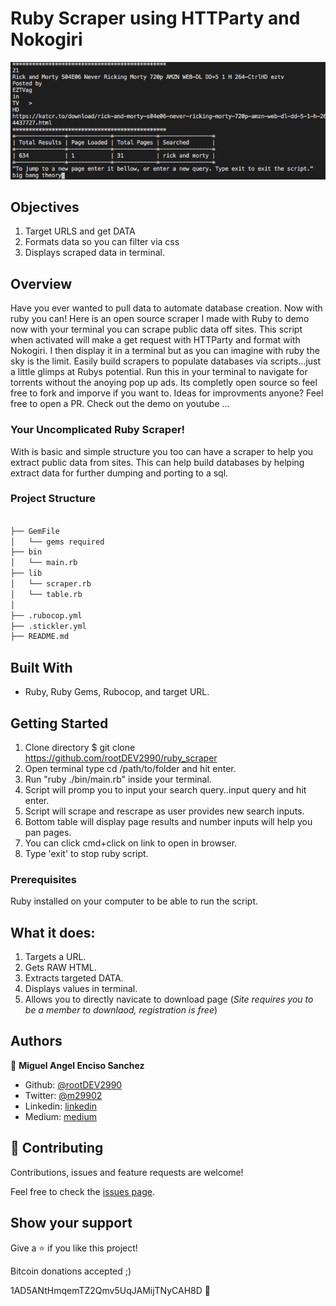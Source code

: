 # Ruby Scraper using HTTParty and Nokogiri

![screenshot](./app_screenshot_scraper.png)

## Objectives

1. Target URLS and get DATA
2. Formats data so you can filter via css
3. Displays scraped data in terminal.

## Overview

Have you ever wanted to pull data to automate database creation. Now with ruby you can! Here is an open source scraper I made with Ruby to demo now with your terminal you can scrape public data off sites. This script when activated will make a get request with HTTParty and format with Nokogiri. I then display it in a terminal but as you can imagine with ruby the sky is the limit. Easily build scrapers to populate databases via scripts...just a little glimps at Rubys potential. Run this in your terminal to navigate for torrents without the anoying pop up ads. Its completly open source so feel free to fork and imporve if you want to. Ideas for improvments anyone? Feel free to open a PR. Check out the demo on youtube ... 

### Your Uncomplicated Ruby Scraper!

With is basic and simple structure you too can have a scraper to help you extract public data from sites. This can help build databases by helping extract data for further dumping and porting to a sql.

### Project Structure

```bash

├── GemFile
│   └── gems required
├── bin
│   └── main.rb
├── lib
│   └── scraper.rb
│   └── table.rb
│  
├── .rubocop.yml
├── .stickler.yml
├── README.md

```

## Built With

- Ruby, Ruby Gems, Rubocop, and target URL.

## Getting Started

1. Clone directory $ git clone https://github.com/rootDEV2990/ruby_scraper
2. Open terminal type cd /path/to/folder and hit enter.
3. Run "ruby ./bin/main.rb" inside your terminal.
4. Script will promp you to input your search query..input query and hit enter.
5. Script will scrape and rescrape as user provides new search inputs. 
6. Bottom table will display page results and number inputs will help you pan pages. 
7. You can click cmd+click on link to open in browser. 
8. Type 'exit' to stop ruby script. 

### Prerequisites

Ruby installed on your computer to be able to run the script.

## What it does:

1. Targets a URL.
2. Gets RAW HTML.
3. Extracts targeted DATA.
4. Displays values in terminal.
5. Allows you to directly navicate to download page 
(*Site requires you to be a member to downlaod, registration is free*)

## Authors

👤 **Miguel Angel Enciso Sanchez**

- Github: [@rootDEV2990](https://github.com/rootDEV2990)
- Twitter: [@m29902](https://twitter.com/m29902)
- Linkedin: [linkedin](https://www.linkedin.com/in/miguel-enciso-6474741a1/)
- Medium: [medium](https://medium.com/@website.dev)

## 🤝 Contributing

Contributions, issues and feature requests are welcome!

Feel free to check the [issues page](issues/).

## Show your support

Give a ⭐️ if you like this project!

Bitcoin donations accepted ;)

1AD5ANtHmqemTZ2Qmv5UqJAMijTNyCAH8D 🚀
